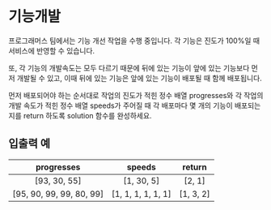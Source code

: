 # 기능개발

프로그래머스 팀에서는 기능 개선 작업을 수행 중입니다. 각 기능은 진도가 100%일 때 서비스에 반영할 수 있습니다.

또, 각 기능의 개발속도는 모두 다르기 때문에 뒤에 있는 기능이 앞에 있는 기능보다 먼저 개발될 수 있고, 이때 뒤에 있는 기능은 앞에 있는 기능이 배포될 때 함께 배포됩니다.

먼저 배포되어야 하는 순서대로 작업의 진도가 적힌 정수 배열 progresses와 각 작업의 개발 속도가 적힌 정수 배열 speeds가 주어질 때 각 배포마다 몇 개의 기능이 배포되는지를 return 하도록 solution 함수를 완성하세요.

## 입출력 예

|                       progresses                       |            	speeds	            |   return   |
|:------------------------------------------------------:|:------------------------------:|:----------:|
|                      [93, 30, 55]                      |          	[1, 30, 5]           |  	[2, 1]   |
| [95, 90, 99, 99, 80, 99] | 	[1, 1, 1, 1, 1, 1] | 	[1, 3, 2] |